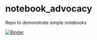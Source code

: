 # notebook_advocacy
Repo to demonstrate simple notebooks

[![Binder](http://mybinder.org/badge.svg)](http://mybinder.org:/repo/psychemedia/notebook_advocacy)
